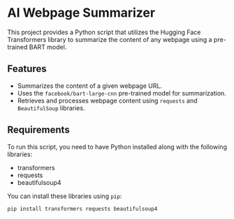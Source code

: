 # AI Webpage Summarizer

This project provides a Python script that utilizes the Hugging Face Transformers library to summarize the content of any webpage using a pre-trained BART model.

## Features

- Summarizes the content of a given webpage URL.
- Uses the `facebook/bart-large-cnn` pre-trained model for summarization.
- Retrieves and processes webpage content using `requests` and `BeautifulSoup` libraries.

## Requirements

To run this script, you need to have Python installed along with the following libraries:

- transformers
- requests
- beautifulsoup4

You can install these libraries using `pip`:

```bash
pip install transformers requests beautifulsoup4
